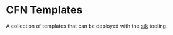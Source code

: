 # CFN Templates

A collection of templates that can be deployed with the
[stk](https://github.com/jwoffindin/stk) tooling.


